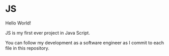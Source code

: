 # JS

Hello World!

JS is my first ever project in Java Script. 

You can follow my development as a software engineer as I commit to each file in this repository.
